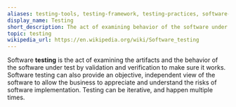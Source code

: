 ```yaml
---
aliases: testing-tools, testing-framework, testing-practices, software-testing, test
display_name: Testing
short_description: The act of examining behavior of the software under test to Eliminate bugs and ship with more confidence.
topic: testing
wikipedia_url: https://en.wikipedia.org/wiki/Software_testing
---
```

Software **testing** is the act of examining the artifacts and the behavior of the software under test by validation and verification to make sure it works. Software testing can also provide an objective, independent view of the software to allow the business to appreciate and understand the risks of software implementation. Testing can be iterative, and happen multiple times.
